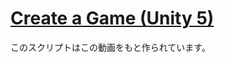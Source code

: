 <a href="https://www.youtube.com/watch?v=SviIeTt2_Lc&list=PLFt_AvWsXl0ctd4dgE1F8g3uec4zKNRV0"><h1>Create a Game (Unity 5)</h1></a>

<p>このスクリプトはこの動画をもと作られています。</p>
